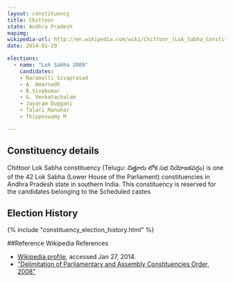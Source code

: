 ```yaml
---
layout: constituency
title: Chittoor
state: Andhra Pradesh
mapimg: 
wikipedia-url: http://en.wikipedia.com/wiki/Chittoor_(Lok_Sabha_Constituency)
date: 2014-01-29

elections: 
  - name: "Lok Sabha 2009"
    candidates: 
    - Naramalli Sivaprasad 
    - A. Amarnadh 
    - B.Sivakumar 
    - G. Venkatachalam 
    - Jayaram Duggani 
    - Talari Manohar 
    - Thippeswamy M 

---
```

## Constituency details
Chittoor Lok Sabha constituency (Telugu: చిత్తూరు లోక సభ నియోజకవర్గం) is one of the 42 Lok Sabha (Lower House of the Parliament) constituencies in Andhra Pradesh state in southern India. This constituency is reserved for the candidates belonging to the Scheduled castes




## Election History
{% include "constituency_election_history.html" %}

##Reference
Wikipedia References
- [Wikipedia profile]({{page.profile.wikipedia}}), accessed Jan 27, 2014.
- ["Delimitation of Parliamentary and Assembly Constituencies Order, 2008"][wiki1]

[wiki1]: http://eci.nic.in/eci_main/CurrentElections/CONSOLIDATED_ORDER%20_ECI%20.pdf
